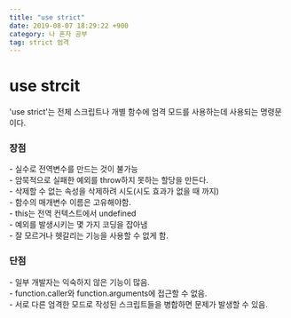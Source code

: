 ```yaml
---
title: "use strict"
date: 2019-08-07 18:29:22 +900
category: 나 혼자 공부
tag: strict 엄격
---
```


# use strcit

'use strict'는 전체 스크립트나 개별 함수에 엄격 모드를 사용하는데 사용되는 명령문이다.

### 장점

\- 실수로 전역변수를 만드는 것이 불가능  
\- 암묵적으로 실패한 예외를 throw하지 못하는 할당을 만든다.  
\- 삭제할 수 없는 속성을 삭제하려 시도(시도 효과가 없을 때 까지)  
\- 함수의 매개변수 이름은 고유해야함.  
\- this는 전역 컨텍스트에서 undefined  
\- 예외를 발생시키는 몇 가지 코딩을 잡아냄  
\- 잘 모르거나 헷갈리는 기능을 사용할 수 없게 함.  

### 단점
\- 일부 개발자는 익숙하지 않은 기능이 많음.  
\- function.caller와 function.arguments에 접근할 수 없음.  
\- 서로 다른 엄격한 모드로 작성된 스크립트들을 병합하면 문제가 발생할 수 있음.  

 
